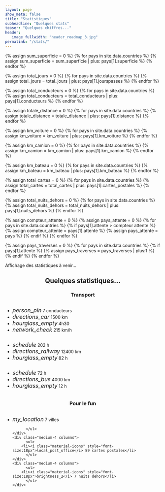 ```yaml
---
layout: page
show_meta: false
title: "Statistiques"
subheadline: "Quelques stats"
teaser: "Quelques chiffres..."
header:
   image_fullwidth: "header_roadmap_3.jpg"
permalink: "/stats/"
---
```



<!-- Calculs -->
{% assign sum_superficie = 0 %}
{% for pays in site.data.countries %}
    {% assign sum_superficie = sum_superficie | plus: pays[1].superficie %}
{% endfor %}

{% assign total_jours = 0 %}
{% for pays in site.data.countries %}
    {% assign total_jours = total_jours | plus: pays[1].jourspasses %}
{% endfor %}

{% assign total_conducteurs = 0 %}
{% for pays in site.data.countries %}
    {% assign total_conducteurs = total_conducteurs | plus: pays[1].conducteurs %}
{% endfor %}

{% assign totale_distance = 0 %}
{% for pays in site.data.countries %}
    {% assign totale_distance = totale_distance | plus: pays[1].distance %}
{% endfor %}

{% assign km_voiture = 0 %}
{% for pays in site.data.countries %}
    {% assign km_voiture = km_voiture | plus: pays[1].km_voiture %}
{% endfor %}

{% assign km_camion = 0 %}
{% for pays in site.data.countries %}
    {% assign km_camion = km_camion | plus: pays[1].km_camion %}
{% endfor %}

{% assign km_bateau = 0 %}
{% for pays in site.data.countries %}
    {% assign km_bateau = km_bateau | plus: pays[1].km_bateau %}
{% endfor %}

{% assign total_cartes = 0 %}
{% for pays in site.data.countries %}
    {% assign total_cartes = total_cartes | plus: pays[1].cartes_postales %}
{% endfor %}

{% assign total_nuits_dehors = 0 %}
{% for pays in site.data.countries %}
    {% assign total_nuits_dehors = total_nuits_dehors | plus: pays[1].nuits_dehors %}
{% endfor %}

{% assign compteur_attente = 0 %}
{% assign pays_attente = 0 %}
{% for pays in site.data.countries %}
  {% if pays[1].attente > compteur attente %}
    {% assign compteur_attente = pays[1].attente %}
    {% assign pays_attente = pays %}
  {% endif %}
{% endfor %}

{% assign pays_traverses = 0 %}
{% for pays in site.data.countries %}
  {% if pays[1].attente %} {% assign pays_traverses = pays_traverses | plus:1 %} {% endif %}
{% endfor %}

<!-- Rendu -->

Affichage des statistiques à venir...

<div class="panel radius">
  <center><h2>Quelques statistiques...</h2></center>
  <div class="row t30">
    <center><h3>Transport</h3></center>
    <div class="medium-4 columns">
      <ul>
        <li><i class="material-icons" style="font-size:18px">person_pin</i> 7 conducteurs</li>
        <li><i class="material-icons" style="font-size:18px">directions_car</i> 1500 km</li>
        <li><i class="material-icons" style="font-size:18px">hourglass_empty</i> 4h30</li>
        <li><i class="material-icons" style="font-size:18px">network_check</i> 215 km/h</li>
      </ul>
    </div>
    <div class="medium-4 columns">
      <ul>
        <li><i class="material-icons" style="font-size:18px">schedule</i> 202 h</li>
        <li><i class="material-icons" style="font-size:18px">directions_railway</i> 12400 km</li>
        <li><i class="material-icons" style="font-size:18px">hourglass_empty</i> 82 h</li>
          </ul>
    </div>
    <div class="medium-4 columns">
          <ul>
        <li><i class="material-icons" style="font-size:18px">schedule</i> 72 h</li>
        <li><i class="material-icons" style="font-size:18px">directions_bus</i> 4000 km</li>
        <li><i class="material-icons" style="font-size:18px">hourglass_empty</i> 12 h</li>
          </ul>
    </div>
  </div>
  <div class="row t30">
    <center><h3>Pour le fun</h3></center>
    <div class="medium-4 columns">
          <ul>
        <li><i class="material-icons" style="font-size:18px">my_location</i> 7 villes</li>
         
          </ul>
    </div>
    <div class="medium-4 columns">
          <ul>
        <li><i class="material-icons" style="font-size:18px">local_post_office</i> 89 cartes postales</li>
          </ul>
    </div>
    <div class="medium-4 columns">
          <ul>
        <li><i class="material-icons" style="font-size:18px">brightness_2</i> 7 nuits dehors</li>
          </ul>
    </div>
  </div>
</div>